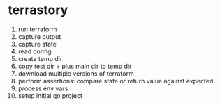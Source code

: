 # terrastory

1. run terraform
1. capture output
1. capture state
1. read config
1. create temp dir
1. copy test dir + plus main dir to temp dir
1. download multiple versions of terraform
1. perform assertions: compare state or return value against expected
1. process env vars
1. setup initial go project
